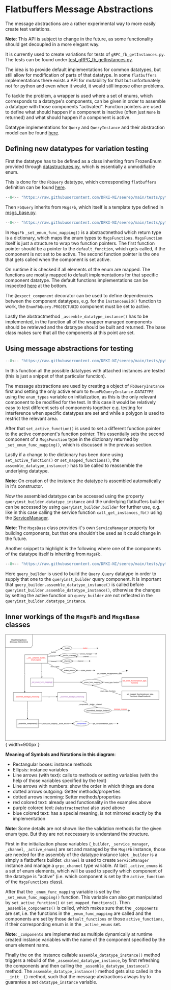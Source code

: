 # Flatbuffers Message Abstractions

The message abstractions are a rather experimental way to more easily create test
variations.

**Note**: This API is subject to change in the future, as some functionality
should get decoupled in a more elegant way.

It is currently used to create variations for tests of `gRPC_fb_getInstances.py`.
The tests can be found under
[test_gRPC_fb_getInstances.py](https://github.com/DFKI-NI/seerep/blob/main/tests/python/gRPC/instances/test_gRPC_fb_getInstances.py).

The idea is to provide default implementations for common datatypes, but still
allow for modification of parts of that datatype. In some `flatbuffers`
implementations there exists a API for mutability for that but unfortunately not
for python and even when it would, it would still impose other problems.

To tackle the problem, a wrapper is used where a set of enums, which corresponds
to a datatype's components, can be given in order to assemble a datatype with
those components "activated". Function pointers are used to define what should
happen if a component is inactive (often just `None` is returned) and what
should happen if a component is active.

Datatype implementations for `Query` and `QueryInstance` and their abstraction
model can be found
[here](https://github.com/DFKI-NI/seerep/blob/main/tests/python/gRPC/util/msg_abs/msgs.py).

## Defining new datatypes for variation testing

First the datatype has to be defined as a class inheriting from FrozenEnum
provided through
[datastructures.py](https://github.com/DFKI-NI/seerep/blob/main/tests/python/gRPC/util/datastructures.py),
which is essentially a unmodifiable enum.

This is done for the `FbQuery` datatype, which corresponding `flatbuffers`
definition can be found
[here](https://github.com/DFKI-NI/seerep/blob/main/seerep_msgs/fbs/query.fbs).

```python
--8<-- "https://raw.githubusercontent.com/DFKI-NI/seerep/main/tests/python/gRPC/util/msg_abs/msgs.py:27:41"
```

Then `FbQuery` inherits from `MsgsFb`, which itself is a template type defined in
[msgs_base.py](https://github.com/DFKI-NI/seerep/blob/main/tests/python/gRPC/util/msg_abs/msgs_base.py).

```python
--8<-- "https://raw.githubusercontent.com/DFKI-NI/seerep/main/tests/python/gRPC/util/msg_abs/msgs.py:49:138"
```

In `MsgsFb` `_set_enum_func_mapping()` is a abstractmethod which return type is
a dictionary, which maps the enum types to `MsgsFunctions`. `MsgsFunction`
itself is just a structure to wrap two function pointers. The first function
pointer should be a pointer to the `default_function`, which gets called, if the
component is not set to be active. The second function pointer is the one that
gets called when the component is set active.

On runtime it is checked if all elements of the enum are mapped. The functions
are mostly mapped to default implementations for that specific component datatype.
The default functions implementations can be inspected
[here](https://github.com/DFKI-NI/seerep/blob/main/tests/python/gRPC/util/msg_abs/msgs.py)
at the bottom.

The `@expect_component` decorator can be used to define dependencies between the
component datatypes, e.g. for the `instanceuuid()` function to work, the
`EnumFbQuery.PROJECTUUID` component must be set to active.

Lastly the abstractmethod `_assemble_datatype_instance()` has to be implemented,
in the function all of the wrapper managed components should be retrieved and
the datatype should be built and returned. The base class makes sure that all
the components at this point are set.

## Using message abstractions for testing

```python
--8<-- "https://raw.githubusercontent.com/DFKI-NI/seerep/main/tests/python/gRPC/instances/test_gRPC_fb_getInstances.py:82:122"
```

In this function all the possible datatypes with attached instances are tested
(this is just a snippet of that particular function).

The message abstractions are used by creating a object of `FbQueryInstance` first
and setting the only active enum to `EnumFbQueryInstance.DATATYPE` using the
`enum_types` variable on initialization, as this is the only relevant component
to be modified for the test. In this case it would be relatively easy to test
different sets of components together e.g. testing for interference when specific
datatypes are set and while a polygon is used to restrict the relevant area.

After that `set_active_function()` is used to set a different function pointer
to the active component's function pointer. This essentially sets the second
component of a `MsgsFunction` type in the dictionary returned by
`_set_enum_func_mapping()`, which is discussed in the previous section.

Lastly if a change to the dictionary has been done using `set_active_function()`
or `set_mapped_functions()`, the `assemble_datatype_instance()` has to be called
to reassemble the underlying datatype.

**Note**: On creation of the instance the datatype is assembled automatically in
it's constructor.

Now the assembled datatype can be accessed using the property
`queryinst_builder.datatype_instance` and the underlying flatbuffers builder can
be accessed by using `queryinst_builder.builder` for further use, e.g. like in
this case calling the service function `call_get_instances_fb()` using the
[ServiceManager](python-helpers.md#service_managerpy).

**Note**: The `MsgsBase` class provides it's own `ServiceManager` property for
building components, but that one shouldn't be used as it could change in the
future.

Another snippet to highlight is the following where one of the components of the
datatype itself is inheriting from `MsgsFb`.

```python
--8<-- "https://raw.githubusercontent.com/DFKI-NI/seerep/main/tests/python/gRPC/instances/test_gRPC_fb_getInstances.py:234:310"
```

Here `query_builder` is used to build the `Query.Query` datatype in order to
supply that one to the `queryinst_builder` query component. It is important that
`query_builder.assemble_datatype_instance()` is called before
`queryinst_builder.assemble_datatype_instance()`, otherwise the changes by setting
the active function on `query_builder` are not reflected in the
`queryinst_builder.datatype_instance`.

## Inner workings of the `MsgsFb` and `MsgsBase` classes

![message-abstractions](../imgs/message-abstractions.svg){ width=900px }

**Meaning of Symbols and Notations in this diagram**:

- Rectangular boxes: instance methods
- Ellipsis: instance variables
- Line arrows (with text): calls to methods or setting variables (with the help
  of those variables specified by the text)
- Line arrows with numbers: show the order in which things are done
- dotted arrows outgoing: Getter methods/properties
- dotted arrows incoming: Setter methods/properties
- red colored text: already used functionality in the examples above
- purple colored text: `@abstractmethod` also used above
- blue colored text: has a special meaning, is not mirrored exactly by the
  implementation

**Note**: Some details are not shown like the validation methods for the given
enum type. But they are not neccessary to understand the structure.

First in the initialization phase variables (`_builder`, `_service_manager`,
`_channel`, `_active_enums`) are set and managed by the `MsgsFb` instance, those
are needed for the assembly of the datatype instance later. `_builder` is a
simply a flatbuffers builder. `channel` is used to create `ServiceManager`
instance and manage a `grpc_channel` type variable. At last `_active_enums` is a
set of enum elements, which will be used to specify which component of the datatype
is "active" (i.e. which component is set by the `active_function` of the
`MsgsFunctions` class).

After that the `_enum_func_mapping` variable is set by the
`_set_enum_func_mapping()` function. This variable can also get manipulated by
`set_active_function()` or `set_mapped_functions()`. Then
`_assemble_components()` is called, which makes sure that the `_components` are
set, i.e. the functions in the `_enum_func_mapping` are called and the components
are set by those `default_functions` or those `active_functions`,
if their corresponding enum is in the `_active_enums` set.

**Note**: `_components` are implemented as multiple dynamically at runtime
created instance variables with the name of the component specified by the enum
element name.

Finally the on the instance callable `assemble_datatype_instance()` method
triggers a rebuild of the `_assembled_datatype_instance`, by first refreshing
the components and then calling the `_assemble_datatype_instance()` method.
The `assemble_datatype_instance()` method gets also called in the `__init__()`
method, such that the message abstractions always try to guarantee a set
`datatype_instance` variable.
